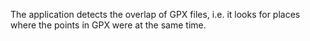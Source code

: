 The application detects the overlap of GPX files, i.e. it looks for places where the points in GPX were at the same time.
